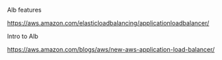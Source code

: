 Alb features

https://aws.amazon.com/elasticloadbalancing/applicationloadbalancer/

Intro to Alb

https://aws.amazon.com/blogs/aws/new-aws-application-load-balancer/
